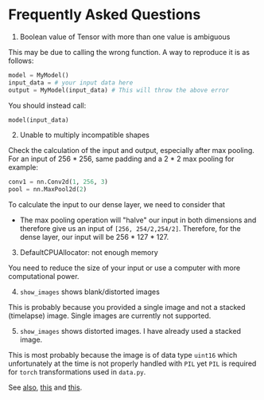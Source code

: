 # Frequently Asked Questions

1.  Boolean value of Tensor with more than one value is ambiguous

This may be due to calling the wrong function. A way to reproduce it is as follows:

```python
model = MyModel()
input_data = # your input data here
output = MyModel(input_data) # This will throw the above error
```

You should instead call:

```python
model(input_data)

```

2. Unable to multiply incompatible shapes 

Check the calculation of the input and output, especially after max pooling. For an input of 256 * 256, 
same padding and a 2 * 2 max pooling for example:

```python
conv1 = nn.Conv2d(1, 256, 3)
pool = nn.MaxPool2d(2)
```
To calculate the input to our dense layer, we need to consider that 

* The max pooling operation will "halve" our input in both dimensions and therefore give us an input of
`[256, 254/2,254/2]`. Therefore, for the dense layer, our input will be 256 * 127 * 127. 
  
3. DefaultCPUAllocator: not enough memory

You need to reduce the size of your input or use a computer with more computational power. 

4. `show_images` shows blank/distorted images

This is probably because you provided a single image and not a stacked (timelapse) image. Single images are currently
not supported. 

5. `show_images` shows distorted images. I have already used a stacked image.

This is most probably because the image is of data type `uint16` which unfortunately at the time is not properly 
handled with `PIL` yet `PIL` is required for `torch` transformations used in `data.py`. 

See [also](https://github.com/python-pillow/Pillow/issues/1514), 
[this](https://pillow.readthedocs.io/en/stable/handbook/concepts.html#concept-modes) and 
[this](https://scikit-image.org/docs/dev/user_guide/data_types.html). 